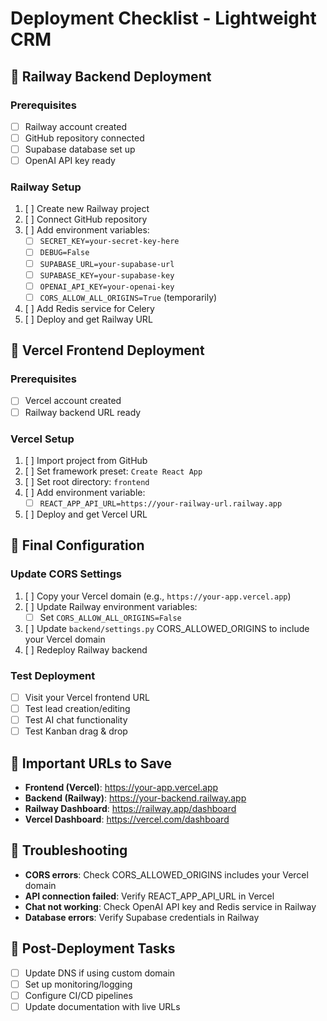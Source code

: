 # Deployment Checklist - Lightweight CRM

## 🚂 Railway Backend Deployment

### Prerequisites
- [ ] Railway account created
- [ ] GitHub repository connected
- [ ] Supabase database set up
- [ ] OpenAI API key ready

### Railway Setup
1. [ ] Create new Railway project
2. [ ] Connect GitHub repository
3. [ ] Add environment variables:
   - [ ] `SECRET_KEY=your-secret-key-here`
   - [ ] `DEBUG=False`
   - [ ] `SUPABASE_URL=your-supabase-url`
   - [ ] `SUPABASE_KEY=your-supabase-key`
   - [ ] `OPENAI_API_KEY=your-openai-key`
   - [ ] `CORS_ALLOW_ALL_ORIGINS=True` (temporarily)
4. [ ] Add Redis service for Celery
5. [ ] Deploy and get Railway URL

## 🔺 Vercel Frontend Deployment

### Prerequisites
- [ ] Vercel account created
- [ ] Railway backend URL ready

### Vercel Setup
1. [ ] Import project from GitHub
2. [ ] Set framework preset: `Create React App`
3. [ ] Set root directory: `frontend`
4. [ ] Add environment variable:
   - [ ] `REACT_APP_API_URL=https://your-railway-url.railway.app`
5. [ ] Deploy and get Vercel URL

## 🔧 Final Configuration

### Update CORS Settings
1. [ ] Copy your Vercel domain (e.g., `https://your-app.vercel.app`)
2. [ ] Update Railway environment variables:
   - [ ] Set `CORS_ALLOW_ALL_ORIGINS=False`
3. [ ] Update `backend/settings.py` CORS_ALLOWED_ORIGINS to include your Vercel domain
4. [ ] Redeploy Railway backend

### Test Deployment
- [ ] Visit your Vercel frontend URL
- [ ] Test lead creation/editing
- [ ] Test AI chat functionality
- [ ] Test Kanban drag & drop

## 🎯 Important URLs to Save
- **Frontend (Vercel)**: https://your-app.vercel.app
- **Backend (Railway)**: https://your-backend.railway.app
- **Railway Dashboard**: https://railway.app/dashboard
- **Vercel Dashboard**: https://vercel.com/dashboard

## 🚨 Troubleshooting
- **CORS errors**: Check CORS_ALLOWED_ORIGINS includes your Vercel domain
- **API connection failed**: Verify REACT_APP_API_URL in Vercel
- **Chat not working**: Check OpenAI API key and Redis service in Railway
- **Database errors**: Verify Supabase credentials in Railway

## 📝 Post-Deployment Tasks
- [ ] Update DNS if using custom domain
- [ ] Set up monitoring/logging
- [ ] Configure CI/CD pipelines
- [ ] Update documentation with live URLs 